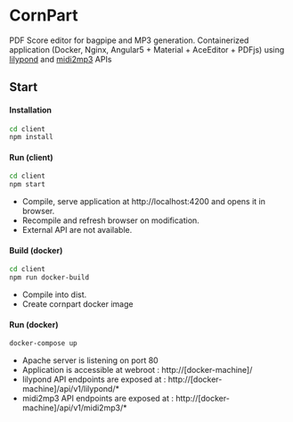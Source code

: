 # CornPart
PDF Score editor for bagpipe and MP3 generation.
Containerized application (Docker, Nginx, Angular5 + Material + AceEditor + PDFjs) using [lilypond](https://github.com/GGracieux/lilypond-api) and [midi2mp3](https://github.com/GGracieux/midi2mp3-api) APIs


## Start

#### Installation
```bash
cd client
npm install
```
	
#### Run (client)
```bash
cd client
npm start
```
- Compile, serve application at http://localhost:4200 and opens it in browser.
- Recompile and refresh browser on modification.
- External API are not available.


#### Build (docker)
```bash
cd client
npm run docker-build
```
- Compile into dist.
- Create cornpart docker image

#### Run (docker)
```bash
docker-compose up
```
- Apache server is listening on port 80
- Application is accessible at webroot : http://[docker-machine]/
- lilypond API endpoints are exposed at : http://[docker-machine]/api/v1/lilypond/*
- midi2mp3 API endpoints are exposed at : http://[docker-machine]/api/v1/midi2mp3/*

